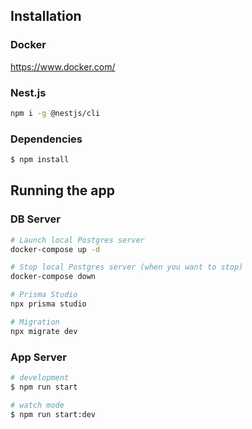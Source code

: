 ## Installation

### Docker

https://www.docker.com/

### Nest.js

```bash
npm i -g @nestjs/cli
```

### Dependencies

```bash
$ npm install
```

## Running the app

### DB Server

```bash
# Launch local Postgres server
docker-compose up -d

# Stop local Postgres server (when you want to stop)
docker-compose down

# Prisma Studio
npx prisma studio

# Migration
npx migrate dev


```

### App Server

```bash
# development
$ npm run start

# watch mode
$ npm run start:dev
```
